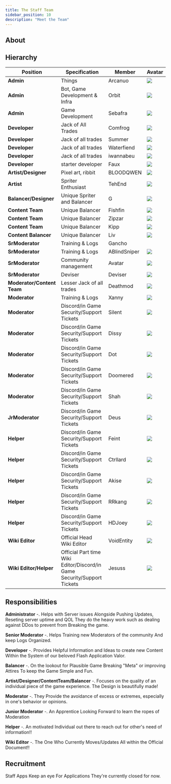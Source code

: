 ```yaml
---
title: The Staff Team
sidebar_position: 10
description: "Meet the Team"
---
```


## About



## Hierarchy
| Position | Specification | Member | Avatar |
| ----------- | ----- | ------ | ----- |
| **Admin**   | Things | Arcanuo | <img src="https://raw.githubusercontent.com/Valor-Inc/Wiki/main/static/img/The%20Staff%20Team/arc.png" /> |
| **Admin**   | Bot, Game Development & Infra | Orbit | <img src="https://raw.githubusercontent.com/Valor-Inc/Wiki/main/static/img/The%20Staff%20Team/orbit.png" /> |
| **Admin**   | Game Development | Sebafra | <img src="https://raw.githubusercontent.com/Valor-Inc/Wiki/main/static/img/The%20Staff%20Team/seb.png" /> |
| **Developer** | Jack of All Trades | Comfrog | <img src="https://raw.githubusercontent.com/Valor-Inc/Wiki/main/static/img/The%20Staff%20Team/comfrog-transparent-text.png"/> |
| **Developer** | Jack of all trades | Summer | <img src="https://raw.githubusercontent.com/Valor-Inc/Wiki/main/static/img/The%20Staff%20Team/3eb0387ae9a6de134367f514d934c90f.png"/> |
| **Developer** | Jack of all trades | Waterfiend | <img src="https://raw.githubusercontent.com/Valor-Inc/Wiki/main/static/img/The%20Staff%20Team/4121ae513ecc946f8076b835d204f221.png"/> |
| **Developer** | Jack of all trades | iwannabeu | <img src="https://raw.githubusercontent.com/Valor-Inc/Wiki/main/static/img/The%20Staff%20Team/d575c932945ba29c6eb0e9af51910c87%20(1).png"/> |
| **Developer** | starter developer | Faux | <img src="https://github.com/Valor-Inc/Wiki/blob/main/static/img/The%20Staff%20Team/068930c8cae6355b031ce508a521fc0a.png"/> |
| **Artist/Designer** | Pixel art, ribbit | BLOODQWEN  | <img src="https://raw.githubusercontent.com/Valor-Inc/Wiki/main/static/img/The%20Staff%20Team/forg2.png"/> |
| **Artist** | Spriter Enthusiast | TehEnd | <img src="https://cdn.discordapp.com/attachments/1208285144792956978/1208294915335786587/catemoji_1.png?ex=65e2c354&is=65d04e54&hm=8bcea936e92204bf08118a4f0ea1bb0a3c8fe0916436b457ff554053531847d8&"/> |
| **Balancer/Designer** | Unique Spriter and Balancer | G | <img src="https://raw.githubusercontent.com/Valor-Inc/Wiki/main/static/img/The%20Staff%20Team/388deacdb2f92d99cedb6aa366a386c2.png"/> |
| **Content Team** | Unique Balancer | Fishfin | <img src="https://cdn.discordapp.com/attachments/1032818008340566107/1208284595011723274/IMG_9741_1.jpg?ex=65e2b9b8&is=65d044b8&hm=3de65f8a33b924cecfb6cb3feb5f22b257ce1183b89c59b91aa4cff04d1ab3dd&"/> ||
|**Content Team** | Unique Balancer | Zipzar | <img src="https://cdn.discordapp.com/attachments/1208277897014542376/1208281126498738226/GDZVxysbAAADlNB_1_1.jpg?ex=65e2b67d&is=65d0417d&hm=60e5f27d6fe40a933d009467d64900a2f1b58b45018f511206aa77cbfed1944e&"/> |
| **Content Team** | Unique Balancer | Kipp | <img src="https://cdn.discordapp.com/attachments/1082059893042851931/1208604604258844682/d4e813c68544a0fab7cc3f95593ac393.png?ex=65e3e3c0&is=65d16ec0&hm=85ed78945645a5748dba87d9e357e5a7d917811756a05d50f946f92af60a7513&"/> |
| **Content Balancer** | Unique Balancer | Liv | <img src="https://raw.githubusercontent.com/Valor-Inc/Wiki/main/static/img/The%20Staff%20Team/F0XMWtyaUAAF6uV.png"/> |
| **SrModerator** | Training & Logs | Gancho | <img src="" /> |
| **SrModerator** | Training & Logs | ABlindSniper | <img src="https://raw.githubusercontent.com/Valor-Inc/Wiki/main/static/img/The%20Staff%20Team/ABlindSniper.jpg"/> |
| **SrModerator** | Community management | Avatar | <img src="https://raw.githubusercontent.com/Valor-Inc/Wiki/main/static/img/The%20Staff%20Team/ca9d393cadeb5b9c81fff01efe258ea5.png"/> |
| **SrModerator** | Deviser | Deviser | <img src="https://raw.githubusercontent.com/Valor-Inc/Wiki/main/static/img/The%20Staff%20Team/5329e32e4918479c669a0cd8cfec16b0.png"/> |
| **Moderator/Content Team** | Lesser Jack of all trades | Deathmod | <img src="https://raw.githubusercontent.com/Valor-Inc/Wiki/main/static/img/The%20Staff%20Team/monkey%20(1).png"/> |
| **Moderator** |  Training & Logs | Xanny | <img src="https://raw.githubusercontent.com/Valor-Inc/Wiki/main/static/img/The%20Staff%20Team/a_134c8bbce413c6d10352caee90bb0c2f.gif"/> |
| **Moderator** |  Discord/in Game Security/Support Tickets | Silent | <img src="https://raw.githubusercontent.com/Valor-Inc/Wiki/main/static/img/The%20Staff%20Team/b074a34e5210d44f787558bbdff96b8a.png"/> |
| **Moderator** | Discord/in Game Security/Support Tickets | Dissy | <img src="https://raw.githubusercontent.com/Valor-Inc/Wiki/main/static/img/The%20Staff%20Team/3f063d44ed3eafcf3567ce459a831074.jpg"/> |
| **Moderator** | Discord/in Game Security/Support Tickets | Dot | <img src="https://raw.githubusercontent.com/Valor-Inc/Wiki/main/static/img/The%20Staff%20Team/9c39e15c6b147c82c4e86173ce7eb1e0.png"/> |
| **Moderator** | Discord/in Game Security/Support Tickets | Doomered | <img src="https://raw.githubusercontent.com/Valor-Inc/Wiki/main/static/img/The%20Staff%20Team/unknown-17-3-1%20(1).png"/> |
| **Moderator** | Discord/in Game Security/Support Tickets | Shah | <img src="https://raw.githubusercontent.com/Valor-Inc/Wiki/main/static/img/The%20Staff%20Team/IMG_0075.jpg"/> |
| **JrModerator** | Discord/in Game Security/Support Tickets | Deus | <img src="https://raw.githubusercontent.com/Valor-Inc/Wiki/main/static/img/The%20Staff%20Team/Olga.jpg"/> |
| **Helper** | Discord/in Game Security/Support Tickets | Feint | <img src="https://raw.githubusercontent.com/Valor-Inc/Wiki/main/static/img/The%20Staff%20Team/black-cat-fangs%20(1).gif"/> |
| **Helper** | Discord/in Game Security/Support Tickets | Ctrllard | <img src="https://cdn.discordapp.com/attachments/1191460946175074304/1208290865693589514/s22_1.png?ex=65e2bf8f&is=65d04a8f&hm=72052d00fc697e800dd5fd0cf73c5025a4c56e705773bfa61f3a2cb0bd0f5498&"/> |
| **Helper** | Discord/in Game Security/Support Tickets | Akise | <img src="https://cdn.discordapp.com/attachments/1187528827988086836/1208306256650182696/Aru_akise_1.png?ex=65e2cde4&is=65d058e4&hm=e70a9ae0c83d7990f5b157de456e89cfc611d34c85fbfe4c8fe5799b1447e626&"/> |
| **Helper** | Discord/in Game Security/Support Tickets | RRkang | <img src="https://cdn.discordapp.com/attachments/1105524933578195044/1208604653659361320/5cf1343ba566f4de252268bf7700be8a.png?ex=65e3e3cc&is=65d16ecc&hm=fb513f76ddffe88b59867f09c9a1b4111ba7dc651615ab4918d559b4d791142c&"/> |
| **Helper** | Discord/in Game Security/Support Tickets | HDJoey | <img src="https://cdn.discordapp.com/attachments/1122556341576282193/1208604623175295017/HDJoey_Pic.jpg?ex=65e3e3c4&is=65d16ec4&hm=65bb0b77ccfa11d4567e11145871db678b9ffec8cc0c5c40163c56cc458873f8&"/> |
| **Wiki Editor** | Official Head Wiki Editor | VoidEntity | <img src="https://cdn.discordapp.com/attachments/511222233302171659/1208288456699019284/TRUE_DETERMINATION_AND_HATRED.png?ex=65e2bd50&is=65d04850&hm=720f887defed767f9347d683497192e8cfe54e1bb1af2f55ba5cb41506936d94&"/> |
| **Wiki Editor/Helper** | Official Part time Wiki Editor/Discord/in Game Security/Support Tickets | Jesuss | <img src="https://cdn.discordapp.com/attachments/1084581982480105522/1208604576186507346/15b0b2c557fe5c78ed8051fa3e048de7.png?ex=65e3e3b9&is=65d16eb9&hm=9ab424848481f5c47d7085dcff47ab42d42676b3fa8f2c18e0563cc4790486ad&"/> |


## Responsibilities

**Administrator** -. Helps with Server issues Alongside Pushing Updates, Reseting server uptime and QOL They do the heavy work such as dealing against DDos to prevent from Breaking the game. 

**Senior Moderator** -. Helps Training new Moderators of the community And keep Logs Organized.

**Developer** -. Provides Helpful Information and Ideas to create new Content Within the System of our beloved Flash Application Valor.

 **Balancer** -. On the lookout for Plausible Game Breaking "Meta" or improving Attires To keep the Game Simple and Fun.

**Artist/Designer/ContentTeam/Balancer** -. Focuses on the quality of an individual piece of the game experience. The Design is beautifully made!

**Moderator** -. They Provide the avoidance of excess or extremes, especially in one's behavior or opinions.

**Junior Moderator** -. An Apprentice Looking Forward to learn the ropes of Moderation

**Helper** -. An motivated Individual out there to reach out for other's need of information!!

**Wiki Editor** -. The One Who Currently Moves/Updates All within the Official Document!!

## Recruitment

Staff Apps
Keep an eye For Applications They're currently closed for now.
